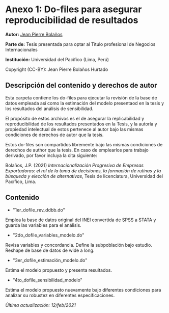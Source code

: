 # Anexo 1: Do-files para asegurar reproducibilidad de resultados

**Autor:** [Jean Pierre Bolaños](www.linkedin.com/in/jeanpierrebolanoshurtado) 

**Parte de:** Tesis presentada para optar al Título profesional de Negocios Internacionales

**Institución:** Universidad del Pacífico (Lima, Perú)

Copyright (CC-BY): Jean Pierre Bolaños Hurtado


## Descripción del contenido y derechos de autor

Esta carpeta contiene los do-files para ejecutar la revisión de la base de datos empleada así como la estimación del modelo presentaod en la tesis y los resultados del análisis de sensibilidad.

El propósito de estos archivos es el de asegurar la replicabilidad y reproducibilidad de los resultados presentados en la Tesis, y la autoría y propiedad intelectual de estos pertenece al autor bajo las mismas condiciones de derechos de autor que la tesis.

Estos do-files son compartidos libremente bajo las mismas condiciones de derechos de author que la tesis. En caso de emplearlos para trabajo derivado, por favor incluya la cita siguiente:

   Bolaños, J.P. (2021) *Internacionalización Progresiva de Empresas Exportadoras: el rol de la toma de decisiones, la formación de rutinas y la búsqueda y elección de alternativas*, Tesis de licenciatura, Universidad del Pacífico, Lima.


## Contenido

  * "1er_dofile_rev_ddbb.do"

   Emplea la base de datos original del INEI convertida de SPSS a STATA y guarda las variables para el análisis.

  * "2do_dofile_variables_modelo.do"

   Revisa variables y concordancia. Define la subpoblación bajo estudio. Reshape de base de datos de wide a long.

  * "3er_dofile_estimación_modelo.do"

   Estima el modelo propuesto y presenta resultados.

  * "4to_dofile_sensibilidad_modelo"

   Estima el modelo propuesto nuevamente bajo diferentes condiciones para analizar su robustez en diferentes especificaciones.

*Última actualización: 12/feb/2021*
